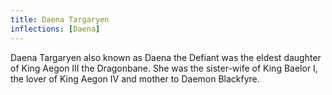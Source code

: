 ```yaml
---
title: Daena Targaryen
inflections: [Daena]
---
```


Daena Targaryen also known as Daena the Defiant was the eldest daughter of King Aegon III the Dragonbane. She was the sister-wife of King Baelor I, the lover of King Aegon IV and mother to Daemon Blackfyre.


